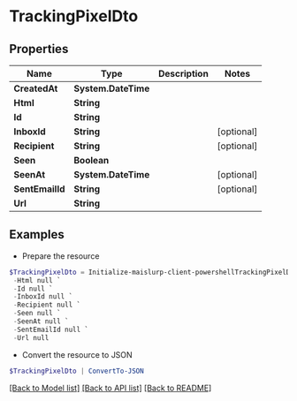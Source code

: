 # TrackingPixelDto
## Properties

Name | Type | Description | Notes
------------ | ------------- | ------------- | -------------
**CreatedAt** | **System.DateTime** |  | 
**Html** | **String** |  | 
**Id** | **String** |  | 
**InboxId** | **String** |  | [optional] 
**Recipient** | **String** |  | [optional] 
**Seen** | **Boolean** |  | 
**SeenAt** | **System.DateTime** |  | [optional] 
**SentEmailId** | **String** |  | [optional] 
**Url** | **String** |  | 

## Examples

- Prepare the resource
```powershell
$TrackingPixelDto = Initialize-maislurp-client-powershellTrackingPixelDto  -CreatedAt null `
 -Html null `
 -Id null `
 -InboxId null `
 -Recipient null `
 -Seen null `
 -SeenAt null `
 -SentEmailId null `
 -Url null
```

- Convert the resource to JSON
```powershell
$TrackingPixelDto | ConvertTo-JSON
```

[[Back to Model list]](../README#documentation-for-models) [[Back to API list]](../README#documentation-for-api-endpoints) [[Back to README]](../README)

